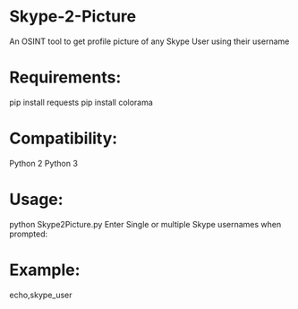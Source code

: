 # Skype-2-Picture

An OSINT tool to get profile picture of any Skype User using their username 

# Requirements:

pip install requests
pip install colorama

# Compatibility:

Python 2
Python 3

# Usage:

python Skype2Picture.py
Enter Single or multiple Skype usernames when prompted:

# Example:
echo,skype_user
